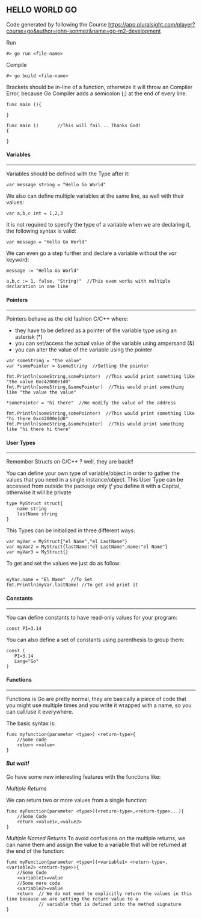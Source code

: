 ## HELLO WORLD GO

Code generated by following the Course https://app.pluralsight.com/player?course=go&author=john-sonmez&name=go-m2-development


Run
```
#> go run <file-name>
```

Compile
```
#> go build <file-name>
```


Brackets should be in-line of a function, otherwize it will throw an Compiler Error, because Go Compiler adds a semicolon (;) at
the end of every line.

```
func main (){

}

func main ()       //This will fail... Thanks God!
{

}

```

#### Variables
---------
Variables should be defined with the Type after it:

```
var message string = "Hello Go World"

```

We also can define multiple variables at the same line, as well with their values:

```
var a,b,c int = 1,2,3
```

It is not required to specify the type of a variable when we are declaring it, the following syntax is valid:
```
var message = "Hello Go World"
```

We can even go a step further and declare a variable without the *var* keyword:

```
message := "Hello Go World"

a,b,c := 1, false, "String!"  //This even works with multiple declaration in one line

```

#### Pointers
----------
Pointers behave as the old fashion C/C++ where:
- they have to be defined as a pointer of the variable type using an asterisk (*)
- you can set/access the actual value of the variable using ampersand (&)
- you can alter the value of the variable using the pointer

```
var someString = "the value"
var *somePointer = &someString  //Setting the pointer

fmt.Println(someString,somePointer)  //This would print something like "the value 0xc42000e1d0"
fmt.Println(someString,&somePointer)  //This would print something like "the value the value"

*somePointer = "hi there"  //We modify the value of the address

fmt.Println(someString,somePointer)  //This would print something like "hi there 0xc42000e1d0"
fmt.Println(someString,&somePointer)  //This would print something like "hi there hi there"

```

#### User Types
---------
Remember Structs on C/C++ ? well, they are back!!

You can define your own type of variable/object in order to gather the values that you need in a single instance/object.
This User Type can be accessed from outside the package *only if* you define it with a Capital, otherwise it will be private

```
type MyStruct struct{
	name string
	lastName string
}
```

This Types can be initialized in three different ways:

```
var myVar = MyStruct{"el Name","el LastName"}
var myVar2 = MyStruct{lastName:"el LastName",name:"el Name"}
var myVar3 = MyStruct{}
```

To get and set the values we just do as follow:
```

myVar.name = "El Name"  //To Set
fmt.Println(myVar.lastName) //To get and print it
```

#### Constants
----------

You can define constants to have read-only values for your program:

```
const PI=3.14
```

You can also define a set of constants using parenthesis to group them:
 ```
 const (
    PI=3.14
    Lang="Go"
 )
```

#### Functions
--------
Functions is Go are pretty normal, they are basically a piece of code that you might use multiple times and you write it
wrapped with a name, so you can call/use it everywhere.

The basic syntax is:
```
func myfunction(parameter <type>) <return-type>{
    //Some code
    return <value>
}
```

#### *But wait!*
Go have some new interesting features with the functions like:

*Multiple Returns*

We can return two or more values from a single function:
```
func myFunction(parameter <type>)(<return-type>,<return-type>...){
    //Some Code
    return <value1>,<value2>
}
```
*Multiple Named Returns*
To avoid confusions on the multiple returns, we can name them and assign the value to a variable that will be returned
at the end of the function:
```
func myFunction(parameter <type>)(<variable1> <return-type>,<variable2> <return-type>){
    //Some Code
    <variable1>=value
    //Some more code
    <variable2>=value
    return  // We do not need to explicitly return the values in this line because we are setting the return value to a
            // variable that is defined into the method signature
}

```
